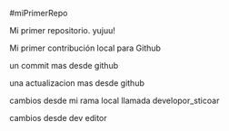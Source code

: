 #miPrimerRepo

Mi primer repositorio. yujuu!

Mi primer contribución local para Github

un commit mas desde github

una actualizacion mas desde github

cambios desde mi rama local llamada developor_sticoar

cambios desde dev editor